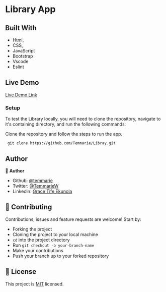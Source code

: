 # Library App

## Built With

- Html,
- CSS,
- JavaScript
- Bootstrap
- Vscode
- Eslint

## Live Demo

[Live Demo Link](https://raw.githack.com/Temmarie/Mint_form_clone/feature-1/index.html)

### Setup

To test the Library locally, you will need to clone the repository, navigate to it's containing directory, and run the following commands:



Clone the repository and follow the steps to run the app.
```
 git clone https://github.com/Temmarie/Libray.git

```

## Author
👤 **Author**

- Github: [@temmarie](https://github.com/rammazzoti2000)
- Twitter: [@TemmarieW](https://twitter.com/TemmarieW)
- Linkedin: [Grace Tife Ekunola](https://www.linkedin.com/in/ekunola-grace-b02b1b194/)

## 🤝 Contributing

Contributions, issues and feature requests are welcome! Start by:
* Forking the project
* Cloning the project to your local machine
* `cd` into the project directory
* Run `git checkout -b your-branch-name`
* Make your contributions
* Push your branch up to your forked repository


## 📝 License

This project is [MIT](https://opensource.org/licenses/MIT) licensed.
